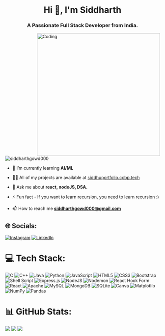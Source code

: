 
<h1 align="center">Hi 👋, I'm Siddharth</h1>
<h3 align="center">A Passionate Full Stack Developer from India.</h3>
<img align="right" alt = "Coding" width="400" src= "https://cdn.dribbble.com/users/1162077/screenshots/3848914/programmer.gif">


<p align="left"> <img src="https://komarev.com/ghpvc/?username=siddharthgowd000&label=Profile%20views&color=0e75b6&style=flat" alt="siddharthgowd000" /> </p>

- 🌱 I’m currently learning **AI/ML**

- 👨‍💻 All of my projects are available at [siddhuportfolio.ccbp.tech](http://www.siddhuportfolio.ccbp.tech)

- 💬 Ask me about **react, nodeJS, DSA.**

- ⚡ Fun fact - If you want to learn recursion, you need to learn recursion :)

- 📫 How to reach me **siddharthgowd000@gmail.com**


## 🌐 Socials:
[![Instagram](https://img.shields.io/badge/Instagram-%23E4405F.svg?logo=Instagram&logoColor=white)](https://www.instagram.com/siddhuuuuz/) [![LinkedIn](https://img.shields.io/badge/LinkedIn-%230077B5.svg?logo=linkedin&logoColor=white)](https://www.linkedin.com/in/siddharthgowd/) 

# 💻 Tech Stack:
![C](https://img.shields.io/badge/c-%2300599C.svg?style=for-the-badge&logo=c&logoColor=white) ![C++](https://img.shields.io/badge/c++-%2300599C.svg?style=for-the-badge&logo=c%2B%2B&logoColor=white) ![Java](https://img.shields.io/badge/java-%23ED8B00.svg?style=for-the-badge&logo=openjdk&logoColor=white) ![Python](https://img.shields.io/badge/python-3670A0?style=for-the-badge&logo=python&logoColor=ffdd54) ![JavaScript](https://img.shields.io/badge/javascript-%23323330.svg?style=for-the-badge&logo=javascript&logoColor=%23F7DF1E) ![HTML5](https://img.shields.io/badge/html5-%23E34F26.svg?style=for-the-badge&logo=html5&logoColor=white) ![CSS3](https://img.shields.io/badge/css3-%231572B6.svg?style=for-the-badge&logo=css3&logoColor=white) ![Bootstrap](https://img.shields.io/badge/bootstrap-%238511FA.svg?style=for-the-badge&logo=bootstrap&logoColor=white) ![Shell Script](https://img.shields.io/badge/shell_script-%23121011.svg?style=for-the-badge&logo=gnu-bash&logoColor=white) ![Express.js](https://img.shields.io/badge/express.js-%23404d59.svg?style=for-the-badge&logo=express&logoColor=%2361DAFB) ![NodeJS](https://img.shields.io/badge/node.js-6DA55F?style=for-the-badge&logo=node.js&logoColor=white) ![Nodemon](https://img.shields.io/badge/NODEMON-%23323330.svg?style=for-the-badge&logo=nodemon&logoColor=%BBDEAD) ![React Hook Form](https://img.shields.io/badge/React%20Hook%20Form-%23EC5990.svg?style=for-the-badge&logo=reacthookform&logoColor=white) ![React](https://img.shields.io/badge/react-%2320232a.svg?style=for-the-badge&logo=react&logoColor=%2361DAFB) ![Apache](https://img.shields.io/badge/apache-%23D42029.svg?style=for-the-badge&logo=apache&logoColor=white) ![MySQL](https://img.shields.io/badge/mysql-%2300000f.svg?style=for-the-badge&logo=mysql&logoColor=white) ![MongoDB](https://img.shields.io/badge/MongoDB-%234ea94b.svg?style=for-the-badge&logo=mongodb&logoColor=white) ![SQLite](https://img.shields.io/badge/sqlite-%2307405e.svg?style=for-the-badge&logo=sqlite&logoColor=white) ![Canva](https://img.shields.io/badge/Canva-%2300C4CC.svg?style=for-the-badge&logo=Canva&logoColor=white) ![Matplotlib](https://img.shields.io/badge/Matplotlib-%23ffffff.svg?style=for-the-badge&logo=Matplotlib&logoColor=black) ![NumPy](https://img.shields.io/badge/numpy-%23013243.svg?style=for-the-badge&logo=numpy&logoColor=white) ![Pandas](https://img.shields.io/badge/pandas-%23150458.svg?style=for-the-badge&logo=pandas&logoColor=white)
# 📊 GitHub Stats:
![](https://github-readme-stats.vercel.app/api?username=siddharthgowd000&theme=dark&hide_border=false&include_all_commits=false&count_private=false)
![](https://github-readme-stats.vercel.app/api/top-langs/?username=siddharthgowd000&theme=dark&hide_border=false&include_all_commits=false&count_private=false&layout=compact)
![](https://github-readme-streak-stats.herokuapp.com/?user=siddharthgowd000&theme=dark&hide_border=false)




<!---
siddharthgowdk/siddharthgowdk is a ✨ special ✨ repository because its `README.md` (this file) appears on your GitHub profile.
You can click the Preview link to take a look at your changes.
--->

